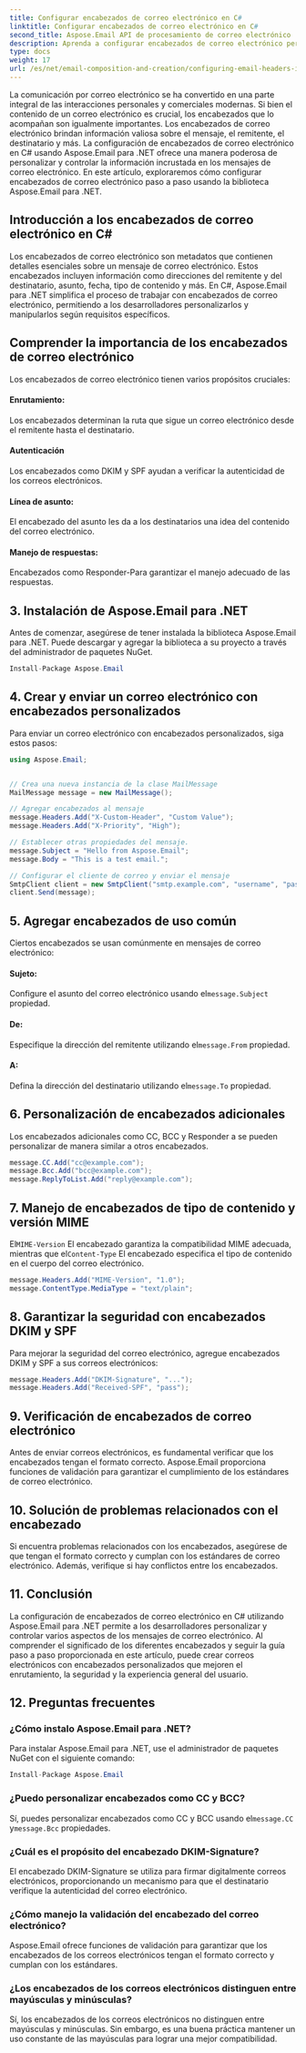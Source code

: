```yaml
---
title: Configurar encabezados de correo electrónico en C#
linktitle: Configurar encabezados de correo electrónico en C#
second_title: Aspose.Email API de procesamiento de correo electrónico .NET
description: Aprenda a configurar encabezados de correo electrónico personalizados en C# usando Aspose.Email para .NET. Guía paso a paso con código fuente incluido. Mejore el control y la seguridad del correo electrónico.
type: docs
weight: 17
url: /es/net/email-composition-and-creation/configuring-email-headers-in-csharp/
---
```


La comunicación por correo electrónico se ha convertido en una parte integral de las interacciones personales y comerciales modernas. Si bien el contenido de un correo electrónico es crucial, los encabezados que lo acompañan son igualmente importantes. Los encabezados de correo electrónico brindan información valiosa sobre el mensaje, el remitente, el destinatario y más. La configuración de encabezados de correo electrónico en C# usando Aspose.Email para .NET ofrece una manera poderosa de personalizar y controlar la información incrustada en los mensajes de correo electrónico. En este artículo, exploraremos cómo configurar encabezados de correo electrónico paso a paso usando la biblioteca Aspose.Email para .NET.

## Introducción a los encabezados de correo electrónico en C#

Los encabezados de correo electrónico son metadatos que contienen detalles esenciales sobre un mensaje de correo electrónico. Estos encabezados incluyen información como direcciones del remitente y del destinatario, asunto, fecha, tipo de contenido y más. En C#, Aspose.Email para .NET simplifica el proceso de trabajar con encabezados de correo electrónico, permitiendo a los desarrolladores personalizarlos y manipularlos según requisitos específicos.

## Comprender la importancia de los encabezados de correo electrónico

Los encabezados de correo electrónico tienen varios propósitos cruciales:
#### Enrutamiento: 
Los encabezados determinan la ruta que sigue un correo electrónico desde el remitente hasta el destinatario.
#### Autenticación
Los encabezados como DKIM y SPF ayudan a verificar la autenticidad de los correos electrónicos.
#### Línea de asunto: 
El encabezado del asunto les da a los destinatarios una idea del contenido del correo electrónico.
#### Manejo de respuestas: 
Encabezados como Responder-Para garantizar el manejo adecuado de las respuestas.

## 3. Instalación de Aspose.Email para .NET

Antes de comenzar, asegúrese de tener instalada la biblioteca Aspose.Email para .NET. Puede descargar y agregar la biblioteca a su proyecto a través del administrador de paquetes NuGet.

```csharp
Install-Package Aspose.Email
```

## 4. Crear y enviar un correo electrónico con encabezados personalizados

Para enviar un correo electrónico con encabezados personalizados, siga estos pasos:

```csharp
using Aspose.Email;


// Crea una nueva instancia de la clase MailMessage
MailMessage message = new MailMessage();

// Agregar encabezados al mensaje
message.Headers.Add("X-Custom-Header", "Custom Value");
message.Headers.Add("X-Priority", "High");

// Establecer otras propiedades del mensaje.
message.Subject = "Hello from Aspose.Email";
message.Body = "This is a test email.";

// Configurar el cliente de correo y enviar el mensaje
SmtpClient client = new SmtpClient("smtp.example.com", "username", "password");
client.Send(message);
```

## 5. Agregar encabezados de uso común

Ciertos encabezados se usan comúnmente en mensajes de correo electrónico:

#### Sujeto: 
 Configure el asunto del correo electrónico usando el`message.Subject` propiedad.
#### De: 
 Especifique la dirección del remitente utilizando el`message.From` propiedad.
#### A: 
 Defina la dirección del destinatario utilizando el`message.To` propiedad.

## 6. Personalización de encabezados adicionales

Los encabezados adicionales como CC, BCC y Responder a se pueden personalizar de manera similar a otros encabezados.

```csharp
message.CC.Add("cc@example.com");
message.Bcc.Add("bcc@example.com");
message.ReplyToList.Add("reply@example.com");
```

## 7. Manejo de encabezados de tipo de contenido y versión MIME

 El`MIME-Version` El encabezado garantiza la compatibilidad MIME adecuada, mientras que el`Content-Type` El encabezado especifica el tipo de contenido en el cuerpo del correo electrónico.

```csharp
message.Headers.Add("MIME-Version", "1.0");
message.ContentType.MediaType = "text/plain";
```

## 8. Garantizar la seguridad con encabezados DKIM y SPF

Para mejorar la seguridad del correo electrónico, agregue encabezados DKIM y SPF a sus correos electrónicos:

```csharp
message.Headers.Add("DKIM-Signature", "...");
message.Headers.Add("Received-SPF", "pass");
```

## 9. Verificación de encabezados de correo electrónico

Antes de enviar correos electrónicos, es fundamental verificar que los encabezados tengan el formato correcto. Aspose.Email proporciona funciones de validación para garantizar el cumplimiento de los estándares de correo electrónico.

## 10. Solución de problemas relacionados con el encabezado

Si encuentra problemas relacionados con los encabezados, asegúrese de que tengan el formato correcto y cumplan con los estándares de correo electrónico. Además, verifique si hay conflictos entre los encabezados.

## 11. Conclusión

La configuración de encabezados de correo electrónico en C# utilizando Aspose.Email para .NET permite a los desarrolladores personalizar y controlar varios aspectos de los mensajes de correo electrónico. Al comprender el significado de los diferentes encabezados y seguir la guía paso a paso proporcionada en este artículo, puede crear correos electrónicos con encabezados personalizados que mejoren el enrutamiento, la seguridad y la experiencia general del usuario.

## 12. Preguntas frecuentes

### ¿Cómo instalo Aspose.Email para .NET?

Para instalar Aspose.Email para .NET, use el administrador de paquetes NuGet con el siguiente comando:
```csharp
Install-Package Aspose.Email
```

### ¿Puedo personalizar encabezados como CC y BCC?

 Sí, puedes personalizar encabezados como CC y BCC usando el`message.CC` y`message.Bcc` propiedades.

### ¿Cuál es el propósito del encabezado DKIM-Signature?

El encabezado DKIM-Signature se utiliza para firmar digitalmente correos electrónicos, proporcionando un mecanismo para que el destinatario verifique la autenticidad del correo electrónico.

### ¿Cómo manejo la validación del encabezado del correo electrónico?

Aspose.Email ofrece funciones de validación para garantizar que los encabezados de los correos electrónicos tengan el formato correcto y cumplan con los estándares.

### ¿Los encabezados de los correos electrónicos distinguen entre mayúsculas y minúsculas?

Sí, los encabezados de los correos electrónicos no distinguen entre mayúsculas y minúsculas. Sin embargo, es una buena práctica mantener un uso constante de las mayúsculas para lograr una mejor compatibilidad.